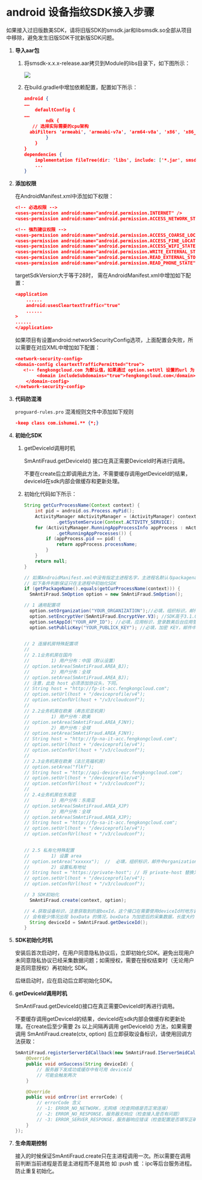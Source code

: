 # android 设备指纹SDK接入步骤

如果接入过旧版数美SDK，请将旧版SDK的smsdk.jar和libsmsdk.so全部从项目中移除，避免发生旧版SDK干扰新版SDK问题。

1. **导入aar包**

   1. 将smsdk-x.x.x-release.aar拷贝到Module的libs目录下，如下图所示：

      <img src="./res/res_001.png">

   2. 在build.gradle中增加依赖配置，配置如下所示：

      ```json
      android {
      ……
          defaultConfig {
      ……
              ndk {
      	 // 选择实际需要的cpu架构
       	abiFilters 'armeabi', 'armeabi-v7a', 'arm64-v8a', 'x86', 'x86_64' 
              }
          }
      }
      dependencies {
          implementation fileTree(dir: 'libs', include: ['*.jar', smsdk-x.x.x-release.aar'])
          ...
      }
      
      ```

2. **添加权限**

   在AndroidManifest.xml中添加如下权限：

   ```json
   <!-- 必选权限 -->
   <uses-permission android:name="android.permission.INTERNET" />
   <uses-permission android:name="android.permission.ACCESS_NETWORK_STATE"/>
   
   <!-- 强烈建议权限 -->
   <uses-permission android:name="android.permission.ACCESS_COARSE_LOCATION" />
   <uses-permission android:name="android.permission.ACCESS_FINE_LOCATION" />
   <uses-permission android:name="android.permission.ACCESS_WIFI_STATE" />
   <uses-permission android:name="android.permission.WRITE_EXTERNAL_STORAGE" />
   <uses-permission android:name="android.permission.READ_EXTERNAL_STORAGE"/>
   <uses-permission android:name="android.permission.READ_PHONE_STATE" />
   ```

   targetSdkVersion大于等于28时， 需在AndroidManifest.xml中增加如下配置：

   ```json
   <application
       ......
       android:usesCleartextTraffic="true"
       ......
   >
   ......
   </application>
   ```

   如果项目有设置android:networkSecurityConfig选项，上面配置会失败，所以需要在对应XML中增加如下配置： 

   ```json
   <network-security-config>
   <domain-config cleartextTrafficPermitted="true">
      <!-- fengkongcloud.com 为默认值，如果通过 option.setUtl 设置的url 为 http 连接（下小节将介绍），需要将此 url，如 proxy.example.com 添加到 domain-config 中 -->
           <domain includeSubdomains="true">fengkongcloud.com</domain>
       </domain-config>
   </network-security-config>
   ```

3. **代码防混淆**

   `proguard-rules.pro` 混淆规则文件中添加如下规则

   ```json
   -keep class com.ishumei.** {*;}
   ```

4. **初始化SDK**

   1. getDeviceId调用时机

      SmAntiFraud.getDeviceId() 接口在真正需要DeviceId时再进行调用。

      不要在create后立即调用此方法，不需要缓存调用getDeviceId的结果，deviceId在sdk内部会做缓存和更新处理。

   2. 初始化代码如下所示：

      ```java
      String getCurProcessName(Context context) {
          int pid = android.os.Process.myPid();
          ActivityManager mActivityManager = (ActivityManager) context
                  .getSystemService(Context.ACTIVITY_SERVICE);
          for (ActivityManager.RunningAppProcessInfo appProcess : mActivityManager
                  .getRunningAppProcesses()) {
              if (appProcess.pid == pid) {
                  return appProcess.processName;
              }
          }
          return null;
      } 
      
      // 如果AndroidManifest.xml中没有指定主进程名字，主进程名默认与packagename相同
      // 如下条件判断保证只在主进程中初始化SDK 
      if (getPackageName().equals(getCurProcessName(context))) {
      	SmAntiFraud.SmOption option = new SmAntiFraud.SmOption();
      
      // 1 通用配置项
        option.setOrganization("YOUR_ORGANIZATION");//必填，组织标识，邮件中 organization 项
      	option.setEncryptVer(SmAntiFraud.EncryptVer.V3); //SDK高于3.1.0版本，必填
      	option.setAppId("YOUR_APP_ID"); //必填，应用标识，登录数美后台应用管理查看，没有合适值，可以写 default
      	option.setPublicKey("YOUR_PUBLICK_KEY"); //必填，加密 KEY，邮件中 android_public_key 附件内容     
            
      
      // 2 连接机房特殊配置项
      // 
      // 2.1业务机房在国内
      //        1) 用户分布：中国（默认设置）
      // option.setArea(SmAntiFraud.AREA_BJ);
      //        2) 用户分布：全球
      // option.setArea(SmAntiFraud.AREA_BJ);
      // 注意，此处 host 必须添加协议头，下同。
      // String host = "http://fp-it-acc.fengkongcloud.com";
      // option.setUrl(host + "/deviceprofile/v4");
      // option.setConfUrl(host + "/v3/cloudconf");
      //
      // 2.2业务机房在欧美（弗吉尼亚机房）
      //        1) 用户分布：欧美
      // option.setArea(SmAntiFraud.AREA_FJNY);
      //        2) 用户分布：全球
      // option.setArea(SmAntiFraud.AREA_FJNY);
      // String host = "http://fp-na-it-acc.fengkongcloud.com";
      // option.setUrl(host + "/deviceprofile/v4");
      // option.setConfUrl(host + "/v3/cloudconf");
      //
      // 2.3业务机房在欧美（法兰克福机房）
      // option.setArea("flkf");
      // String host = "http://api-device-eur.fengkongcloud.com";
      // option.setUrl(host + "/deviceprofile/v4");
      // option.setConfUrl(host + "/v3/cloudconf");
      //
      // 2.4业务机房在东南亚
      //        1) 用户分布：东南亚
      // option.setArea(SmAntiFraud.AREA_XJP)
      //        2) 用户分布：全球
      // option.setArea(SmAntiFraud.AREA_XJP);
      // String host = "http://fp-sa-it-acc.fengkongcloud.com";
      // option.setUrl(host + "/deviceprofile/v4");
      // option.setConfUrl(host + "/v3/cloudconf");
      
      	
      // 2.5 私有化特殊配置
      //        1) 设置 area
      // option.setArea("xxxxxx");  //  必填，组织标识，邮件中organization项
      //        2) 设置私有地址
      // String host = "https://private-host"; // 将 private-host 替换为您自己的主机名（域名）
      // option.setUrl(host + "/deviceprofile/v4");
      // option.setConfUrl(host + "/v3/cloudconf");
      
      // 3 SDK初始化
        SmAntiFraud.create(context, option);
      
      // 4.获取设备标识，注意获取到的是boxId，这个接口在需要使用deviceId时地方调用，
      // 会有极少情况出现 boxData 的情况，boxData 为加密后的采集数据，长度大约 8KB
      	String deviceId = SmAntiFraud.getDeviceId();
      }
      
      ```

5. **SDK初始化时机**

   安装后首次启动时，在用户同意隐私协议后，立即初始化SDK。避免出现用户未同意隐私协议已经采集数据问题；如需授权，需要在授权结束时（无论用户是否同意授权）再初始化 SDK。

   后继启动时，应在启动后立即初始化SDK。

6. **getDeviceId调用时机**

   SmAntiFraud.getDeviceId()接口在真正需要DeviceId时再进行调用。

   不要缓存调用getDeviceId的结果，deviceId在sdk内部会做缓存和更新处理。在create后至少需要 2s 以上间隔再调用 getDeviceId() 方法，如果需要调用 SmAntiFraud.create(ctx, option) 后立即获取设备标识，请使用回调方法获取：

   ```java
   SmAntiFraud.registerServerIdCallback(new SmAntiFraud.IServerSmidCallback() {
       @Override
       public void onSuccess(String deviceId) {
           // 服务器下发成功或缓存中有可用 deviceId
           // 可能会触发两次
       }
   
       @Override
       public void onError(int errorCode) {
           // errorCode 含义
           // -1: ERROR_NO_NETWORK，无网络（检查网络是否正常连接）
           // -2: ERROR_NO_RESPONSE，服务器无响应（检查接入是否有问题）
           // -3: ERROR_SERVER_RESPONSE，服务器响应错误（检查配置是否填写正确）
       }
   });
   ```

7. **生命周期控制**

   接入的时候保证SmAntiFraud.create只在主进程调用一次。所以需要在调用前判断当前进程是否是主进程而不是其他 如 :push 或 ：ipc等后台服务进程。防止重复初始化。